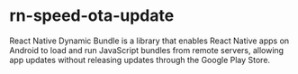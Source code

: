 # rn-speed-ota-update
 React Native Dynamic Bundle is a library that enables React Native apps on Android to load and run JavaScript bundles from remote servers, allowing app updates without releasing updates through the Google Play Store.
